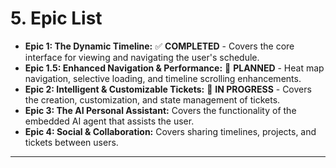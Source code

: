 # **5. Epic List**

*   **Epic 1: The Dynamic Timeline:** ✅ **COMPLETED** - Covers the core interface for viewing and navigating the user's schedule.
*   **Epic 1.5: Enhanced Navigation & Performance:** 🚧 **PLANNED** - Heat map navigation, selective loading, and timeline scrolling enhancements.
*   **Epic 2: Intelligent & Customizable Tickets:** 🚧 **IN PROGRESS** - Covers the creation, customization, and state management of tickets.
*   **Epic 3: The AI Personal Assistant:** Covers the functionality of the embedded AI agent that assists the user.
*   **Epic 4: Social & Collaboration:** Covers sharing timelines, projects, and tickets between users.

---
